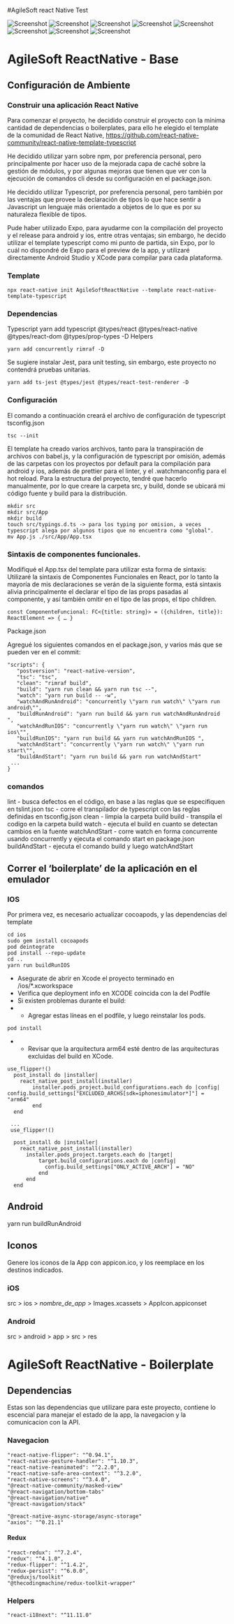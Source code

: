 #AgileSoft react Native Test

![Screenshot](/../master/Screenshots/AgileSoft_ReactNative_Test_1.png?raw=true)
![Screenshot](/../master/Screenshots/AgileSoft_ReactNative_Test_2.png?raw=true)
![Screenshot](/../master/Screenshots/AgileSoft_ReactNative_Test_3.png?raw=true)
![Screenshot](/../master/Screenshots/AgileSoft_ReactNative_Test_4.png?raw=true)
![Screenshot](/../master/Screenshots/AgileSoft_ReactNative_Test_5.png?raw=true)
![Screenshot](/../master/Screenshots/AgileSoft_ReactNative_Test_6.png?raw=true)
![Screenshot](/../master/Screenshots/AgileSoft_ReactNative_Test_7.png?raw=true)
![Screenshot](/../master/Screenshots/AgileSoft_ReactNative_Test_8.png?raw=true)

# AgileSoft ReactNative - Base

## Configuración de Ambiente

### Construir una aplicación React Native

Para comenzar el proyecto, he decidido construir el proyecto con la mínima cantidad de dependencias o boilerplates, para ello he elegido el template de la comunidad de React Native, 
https://github.com/react-native-community/react-native-template-typescript

He decidido utilizar yarn sobre npm, por preferencia personal, pero principalmente por hacer uso de la mejorada capa de caché sobre la gestión de módulos, y por algunas mejoras que tienen que ver con la ejecución de comandos cli desde su configuración en el package.json.

He decidido utilizar Typescript, por preferencia personal, pero también por las ventajas que provee la declaración de tipos lo que hace sentir a Javascript un lenguaje más orientado a objetos de lo que es por su naturaleza flexible de tipos.

Pude haber utilizado Expo, para ayudarme con la compilación del proyecto y el release para android y ios, entre otras ventajas; sin embargo, he decido utilizar el template typescript como mi punto de partida, sin Expo, por lo cuál no dispondré de Expo para el preview de la app, y utilizaré directamente Android Studio y XCode para compilar para cada plataforma. 

### Template
```​​​​
npx react-native init AgileSoftReactNative --template react-native-template-typescript
```

### Dependencias
Typescript
yarn add typescript @types/react @types/react-native @types/react-dom @types/prop-types -D
Helpers

```
yarn add concurrently rimraf -D
```

Se sugiere instalar Jest, para unit testing, sin embargo, este proyecto no contendrá pruebas unitarias.

```
yarn add ts-jest @types/jest @types/react-test-renderer -D
```

### Configuración

El comando a continuación creará el archivo de configuración de typescript tsconfig.json

```
tsc --init
```

El template ha creado varios archivos, tanto para la transpiración de archivos con babel.js, y la configuración de typescript por omisión, además de las carpetas con los proyectos por default para la compilación para android y ios, además de prettier para el linter, y el .watchmanconfig para el hot reload. 
Para la estructura del proyecto, tendré que hacerlo manualmente, por lo que creare la carpeta src, y build, donde se ubicará mi código fuente y build para la distribución. 

```
mkdir src
mkdir src/App
mkdir build
touch src/typings.d.ts -> para los typing por omision, a veces typescript alega por algunos tipos que no encuentra como "global".
mv App.js ./src/App/App.tsx
```

### Sintaxis de componentes funcionales.

Modifiqué el App.tsx del template para utilizar esta forma de sintaxis:
Utilizaré la sintaxis de Componentes Funcionales en React, por lo tanto la mayoría de mis declaraciones se verán de la siguiente forma, está sintaxis alivia principalmente el declarar el tipo de las props pasadas al componente, y así también omitir en el tipo de las props, el tipo children. 

```
const ComponenteFuncional: FC<{title: string}> = ({children, title}): ReactElement => { … }
```

Package.json

Agregué los siguientes comandos en el package.json, y varios más que se pueden ver en el commit:

```
"scripts": {
   "postversion": "react-native-version",
   "tsc": "tsc",
   "clean": "rimraf build",
   "build": "yarn run clean && yarn run tsc --",
   "watch": "yarn run build -- -w",
   "watchAndRunAndroid": "concurrently \"yarn run watch\" \"yarn run android\"",
   "buildRunAndroid": "yarn run build && yarn run watchAndRunAndroid ",
   "watchAndRunIOS": "concurrently \"yarn run watch\" \"yarn run ios\"",
   "buildRunIOS": "yarn run build && yarn run watchAndRunIOS ",
   "watchAndStart": "concurrently \"yarn run watch\" \"yarn run start\"",
   "buildAndStart": "yarn run build && yarn run watchAndStart"
 ...
}
```

### comandos

lint - busca defectos en el código, en base a las reglas que se especifiquen en tslint.json
tsc - corre el transpilador de typescript con las reglas definidas en tsconfig.json
clean - limpia la carpeta build
build - transpila el codigo en la carpeta build
watch - ejecuta el build en cuanto se detectan cambios en la fuente
watchAndStart - corre watch en forma concurrente usando concurrently y ejecuta el comando start en package.json
buildAndStart - ejecuta el comando build y luego watchAndStart


## Correr el ‘boilerplate’ de la aplicación en el emulador 


### IOS

Por primera vez, es necesario actualizar cocoapods, y las dependencias del template

```
cd ios
sudo gem install cocoapods
pod deintegrate
pod install --repo-update
cd ..
yarn run buildRunIOS
```

* Asegurate de abrir en Xcode el proyecto terminado en /ios/*.xcworkspace
* Verifica que deployment info en XCODE coincida con la del Podfile
* Si existen problemas durante el build:
* * Agregar estas líneas en el podfile, y luego reinstalar los pods.

```
pod install
```

* * Revisar que la arquitectura arm64 esté dentro de las arquitecturas excluidas del build en XCode.

```
use_flipper!()
  post_install do |installer|
    react_native_post_install(installer)
        installer.pods_project.build_configurations.each do |config| config.build_settings["EXCLUDED_ARCHS[sdk=iphonesimulator*]"] =  "arm64"
        end
  end

 ...
 use_flipper!()

  post_install do |installer|
    react_native_post_install(installer)
      installer.pods_project.targets.each do |target|
          target.build_configurations.each do |config|
            config.build_settings["ONLY_ACTIVE_ARCH"] = "NO"
          end
      end
  end
```


## Android

yarn run buildRunAndroid

## Iconos

Genere los iconos de la App con appicon.ico, y los reemplace en los destinos indicados.

### iOS
src > ios > *nombre_de_app* > Images.xcassets > AppIcon.appiconset

### Android
src > android > app > src > res

# AgileSoft ReactNative - Boilerplate

## Dependencias
Estas son las dependencias que utilizare para este proyecto, contiene lo escencial para manejar el estado de la app, la navegacion y la comunicacion con la API.

### Navegacion
   
    "react-native-flipper": "^0.94.1",
    "react-native-gesture-handler": "^1.10.3",
    "react-native-reanimated": "^2.2.0",
    "react-native-safe-area-context": "^3.2.0",
    "react-native-screens": "^3.4.0",
    "@react-native-community/masked-view"
    "@react-navigation/bottom-tabs"
    "@react-navigation/native"
    "@react-navigation/stack"
   
    "@react-native-async-storage/async-storage"
    "axios": "^0.21.1"

#### Redux

    "react-redux": "^7.2.4",
    "redux": "^4.1.0",
    "redux-flipper": "^1.4.2",
    "redux-persist": "^6.0.0",
    "@reduxjs/toolkit"
    "@thecodingmachine/redux-toolkit-wrapper"

### Helpers

    "react-i18next": "^11.11.0"
